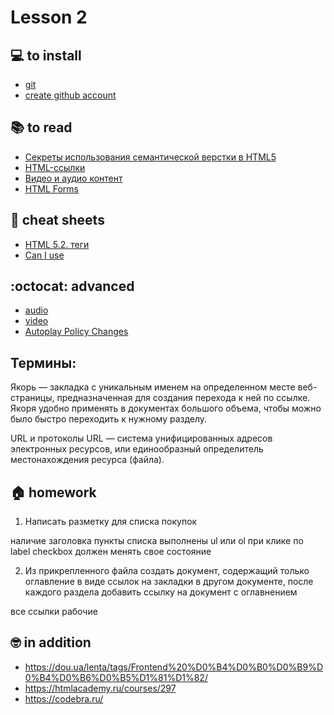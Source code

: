 # Lesson 2

## :computer: to install
* [git](https://git-scm.com/downloads)
* [create github account](https://github.com/)

## :books: to read
  * [Секреты использования семантической верстки в HTML5](https://medium.com/@stasonmars/%D1%81%D0%B5%D0%BA%D1%80%D0%B5%D1%82%D1%8B-%D0%B8%D1%81%D0%BF%D0%BE%D0%BB%D1%8C%D0%B7%D0%BE%D0%B2%D0%B0%D0%BD%D0%B8%D1%8F-%D1%81%D0%B5%D0%BC%D0%B0%D0%BD%D1%82%D0%B8%D1%87%D0%B5%D1%81%D0%BA%D0%BE%D0%B8%CC%86-%D0%B2%D0%B5%D1%80%D1%81%D1%82%D0%BA%D0%B8-%D0%B2-html5-c7cd5e6f1ebb)
  * [HTML-ссылки](https://html5book.ru/hyperlinks-in-html/)
  * [Видео и аудио контент](https://developer.mozilla.org/ru/docs/Learn/HTML/Multimedia_and_embedding/Video_and_audio_content)
  * [HTML Forms](https://www.w3schools.com/html/html_forms.asp)

<!-- ## :notebook: documentation -->

## :pushpin: cheat sheets
* [HTML 5.2. теги](https://html5book.ru/examples/html-tags.html)
* [Can I use](https://caniuse.com/)

## :octocat: advanced
* [audio](https://developer.mozilla.org/ru/docs/Web/HTML/Element/audio)
* [video](https://developer.mozilla.org/ru/docs/Web/HTML/Element/video)
* [Autoplay Policy Changes](https://developers.google.com/web/updates/2017/09/autoplay-policy-changes)

## Термины:

Якорь — закладка с уникальным именем на определенном месте веб-страницы, предназначенная для создания перехода к ней по ссылке. Якоря удобно применять в документах большого объема, чтобы можно было быстро переходить к нужному разделу.

URL и протоколы URL — система унифицированных адресов электронных ресурсов, или единообразный определитель местонахождения ресурса (файла).

## :house: homework

1) Написать разметку для списка покупок

наличие заголовка
пункты списка выполнены ul или ol
при клике по label checkbox должен менять свое состояние

2) Из прикрепленного файла создать документ, содержащий только оглавление в виде ссылок на закладки в другом документе, после каждого раздела добавить ссылку на документ с оглавнением

все ссылки рабочие


## :nerd_face: in addition
* https://dou.ua/lenta/tags/Frontend%20%D0%B4%D0%B0%D0%B9%D0%B4%D0%B6%D0%B5%D1%81%D1%82/
* https://htmlacademy.ru/courses/297
* https://codebra.ru/

